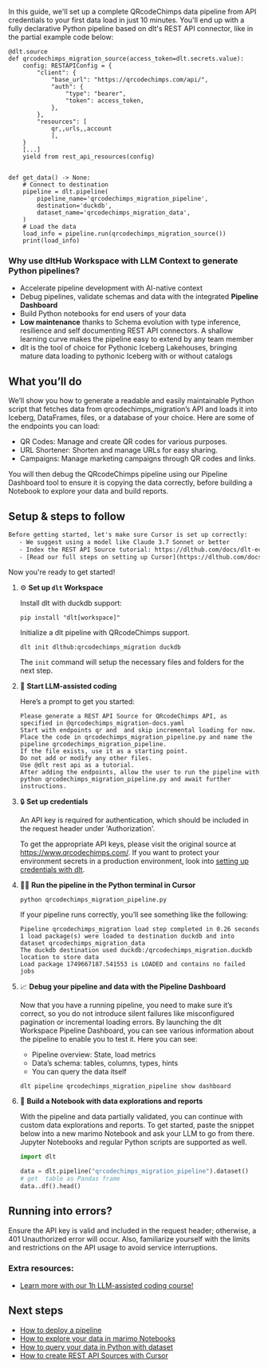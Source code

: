 In this guide, we'll set up a complete QRcodeChimps data pipeline from API credentials to your first data load in just 10 minutes. You'll end up with a fully declarative Python pipeline based on dlt's REST API connector, like in the partial example code below:

```python-outcome
@dlt.source
def qrcodechimps_migration_source(access_token=dlt.secrets.value):
    config: RESTAPIConfig = {
        "client": {
            "base_url": "https://qrcodechimps.com/api/",
            "auth": {
                "type": "bearer",
                "token": access_token,
            },
        },
        "resources": [
            qr,,urls,,account
            ],
    }
    [...]
    yield from rest_api_resources(config)


def get_data() -> None:
    # Connect to destination
    pipeline = dlt.pipeline(
        pipeline_name='qrcodechimps_migration_pipeline',
        destination='duckdb',
        dataset_name='qrcodechimps_migration_data', 
    )
    # Load the data
    load_info = pipeline.run(qrcodechimps_migration_source())
    print(load_info) 
```

### Why use dltHub Workspace with LLM Context to generate Python pipelines?

- Accelerate pipeline development with AI-native context
- Debug pipelines, validate schemas and data with the integrated **Pipeline Dashboard**
- Build Python notebooks for end users of your data
- **Low maintenance** thanks to Schema evolution with type inference, resilience and self documenting REST API connectors. A shallow learning curve makes the pipeline easy to extend by any team member
- dlt is the tool of choice for Pythonic Iceberg Lakehouses, bringing mature data loading to pythonic Iceberg with or without catalogs

## What you’ll do

We’ll show you how to generate a readable and easily maintainable Python script that fetches data from qrcodechimps_migration’s API and loads it into Iceberg, DataFrames, files, or a database of your choice. Here are some of the endpoints you can load:

- QR Codes: Manage and create QR codes for various purposes.
- URL Shortener: Shorten and manage URLs for easy sharing.
- Campaigns: Manage marketing campaigns through QR codes and links.

You will then debug the QRcodeChimps pipeline using our Pipeline Dashboard tool to ensure it is copying the data correctly, before building a Notebook to explore your data and build reports.

## Setup & steps to follow

```default
Before getting started, let's make sure Cursor is set up correctly:
   - We suggest using a model like Claude 3.7 Sonnet or better
   - Index the REST API Source tutorial: https://dlthub.com/docs/dlt-ecosystem/verified-sources/rest_api/ and add it to context as **@dlt rest api**
   - [Read our full steps on setting up Cursor](https://dlthub.com/docs/dlt-ecosystem/llm-tooling/cursor-restapi#23-configuring-cursor-with-documentation)
```

Now you're ready to get started!

1. ⚙️ **Set up `dlt` Workspace**
    
    Install dlt with duckdb support:
    ```shell
    pip install "dlt[workspace]"
    ```

    Initialize a dlt pipeline with QRcodeChimps support.
    ```shell
    dlt init dlthub:qrcodechimps_migration duckdb
    ```

    The `init` command will setup the necessary files and folders for the next step.
    
2. 🤠 **Start LLM-assisted coding**
    
    Here’s a prompt to get you started:
    
    ```prompt
    Please generate a REST API Source for QRcodeChimps API, as specified in @qrcodechimps_migration-docs.yaml 
    Start with endpoints qr and  and skip incremental loading for now. 
    Place the code in qrcodechimps_migration_pipeline.py and name the pipeline qrcodechimps_migration_pipeline. 
    If the file exists, use it as a starting point. 
    Do not add or modify any other files. 
    Use @dlt rest api as a tutorial. 
    After adding the endpoints, allow the user to run the pipeline with python qrcodechimps_migration_pipeline.py and await further instructions.
    ```

    
3. 🔒 **Set up credentials** 
    
    An API key is required for authentication, which should be included in the request header under 'Authorization'.
    
    To get the appropriate API keys, please visit the original source at https://www.qrcodechimps.com/.
    If you want to protect your environment secrets in a production environment, look into [setting up credentials with dlt](https://dlthub.com/docs/walkthroughs/add_credentials).
    
4. 🏃‍♀️ **Run the pipeline in the Python terminal in Cursor**
    
    ```shell
    python qrcodechimps_migration_pipeline.py
    ```
    
    If your pipeline runs correctly, you’ll see something like the following:
    
    ```shell
    Pipeline qrcodechimps_migration load step completed in 0.26 seconds
    1 load package(s) were loaded to destination duckdb and into dataset qrcodechimps_migration_data
    The duckdb destination used duckdb:/qrcodechimps_migration.duckdb location to store data
    Load package 1749667187.541553 is LOADED and contains no failed jobs
    ```
    
5. 📈 **Debug your pipeline and data with the Pipeline Dashboard**

    Now that you have a running pipeline, you need to make sure it’s correct, so you do not introduce silent failures like misconfigured pagination or incremental loading errors. By launching the dlt Workspace Pipeline Dashboard, you can see various information about the pipeline to enable you to test it. Here you can see:
    - Pipeline overview: State, load metrics
    - Data’s schema: tables, columns, types, hints
    - You can query the data itself
    
    ```shell
    dlt pipeline qrcodechimps_migration_pipeline show dashboard
    ```
    
6. 🐍 **Build a Notebook with data explorations and reports**

    With the pipeline and data partially validated, you can continue with custom data explorations and reports. To get started, paste the snippet below into a new marimo Notebook and ask your LLM to go from there. Jupyter Notebooks and regular Python scripts are supported as well.

    
    ```python
    import dlt

   data = dlt.pipeline("qrcodechimps_migration_pipeline").dataset()
   # get  table as Pandas frame
   data..df().head()
    ```

## Running into errors?

Ensure the API key is valid and included in the request header; otherwise, a 401 Unauthorized error will occur. Also, familiarize yourself with the limits and restrictions on the API usage to avoid service interruptions.

### Extra resources:

- [Learn more with our 1h LLM-assisted coding course!](https://www.youtube.com/watch?v=GGid70rnJuM)

## Next steps

- [How to deploy a pipeline](https://dlthub.com/docs/walkthroughs/deploy-a-pipeline)
- [How to explore your data in marimo Notebooks](https://dlthub.com/docs/general-usage/dataset-access/marimo)
- [How to query your data in Python with dataset](https://dlthub.com/docs/general-usage/dataset-access/dataset)
- [How to create REST API Sources with Cursor](https://dlthub.com/docs/dlt-ecosystem/llm-tooling/cursor-restapi)
